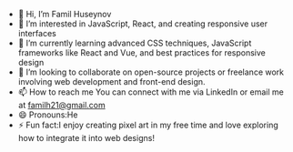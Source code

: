 - 👋 Hi, I’m Famil Huseynov
- 👀 I’m interested in JavaScript, React, and creating responsive user interfaces
- 🌱 I’m currently learning advanced CSS techniques, JavaScript frameworks like React and Vue, and best practices for responsive design
- 💞️ I’m looking to collaborate on open-source projects or freelance work involving web development and front-end design.
- 📫 How to reach me You can connect with me via LinkedIn or email me at familh21@gmail.com
- 😄 Pronouns:He
- ⚡ Fun fact:I enjoy creating pixel art in my free time and love exploring how to integrate it into web designs!

<!---
Guseynov62/Guseynov62 is a ✨ special ✨ repository because its `README.md` (this file) appears on your GitHub profile.
You can click the Preview link to take a look at your changes.
--->
